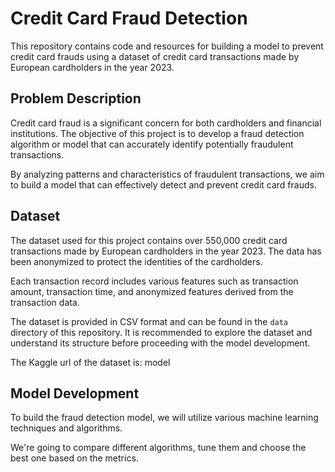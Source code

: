 # Credit Card Fraud Detection

This repository contains code and resources for building a model to prevent credit card frauds using a dataset of credit card transactions made by European cardholders in the year 2023.

## Problem Description

Credit card fraud is a significant concern for both cardholders and financial institutions. The objective of this project is to develop a fraud detection algorithm or model that can accurately identify potentially fraudulent transactions. 

By analyzing patterns and characteristics of fraudulent transactions, we aim to build a model that can effectively detect and prevent credit card frauds.

## Dataset

The dataset used for this project contains over 550,000 credit card transactions made by European cardholders in the year 2023. The data has been anonymized to protect the identities of the cardholders. 

Each transaction record includes various features such as transaction amount, transaction time, and anonymized features derived from the transaction data.

The dataset is provided in CSV format and can be found in the `data` directory of this repository. It is recommended to explore the dataset and understand its structure before proceeding with the model development.

The Kaggle url of the dataset is: model
## Model Development

To build the fraud detection model, we will utilize various machine learning techniques and algorithms. 

We're going to compare different algorithms, tune them and choose the best one based on the metrics.
